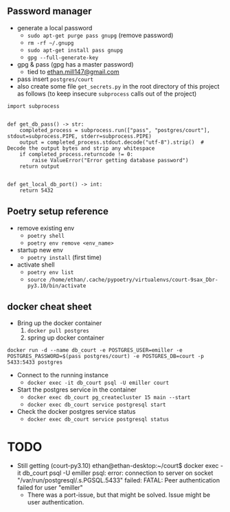 ## Password manager

- generate a local password
    - `sudo apt-get purge pass gnupg` (remove password)
    - `rm -rf ~/.gnupg`
    - `sudo apt-get install pass gnupg`
    - `gpg --full-generate-key`
- gpg & pass (gpg has a master password)
    - tied to ethan.mill147@gmail.com
- pass insert `postgres/court`
- also create some file `get_secrets.py` in the root directory of this project as follows (to keep insecure `subprocess` calls out of the project)

```
import subprocess


def get_db_pass() -> str:
    completed_process = subprocess.run(["pass", "postgres/court"], stdout=subprocess.PIPE, stderr=subprocess.PIPE)
    output = completed_process.stdout.decode("utf-8").strip()  # Decode the output bytes and strip any whitespace
    if completed_process.returncode != 0:
        raise ValueError("Error getting database password")
    return output


def get_local_db_port() -> int:
    return 5432
```

## Poetry setup reference

- remove existing env
    - `poetry shell`
    - `poetry env remove <env_name>`
- startup new env
    - `poetry install` (first time)
- activate shell
    - `poetry env list`
    - `source /home/ethan/.cache/pypoetry/virtualenvs/court-9sax_Dbr-py3.10/bin/activate`

## docker cheat sheet

- Bring up the docker container
    1. `docker pull postgres`
    2. spring up docker container

```
docker run -d --name db_court -e POSTGRES_USER=emiller -e POSTGRES_PASSWORD=$(pass postgres/court) -e POSTGRES_DB=court -p 5433:5433 postgres
```

- Connect to the running instance
    - `docker exec -it db_court psql -U emiller court`
- Start the postgres service in the container
    - `docker exec db_court pg_createcluster 15 main --start`
    - `docker exec db_court service postgresql start`
- Check the docker postgres service status
    - `docker exec db_court service postgresql status`


# TODO
- Still getting (court-py3.10) ethan@ethan-desktop:~/court$ docker exec -it db_court psql -U emiller
psql: error: connection to server on socket "/var/run/postgresql/.s.PGSQL.5433" failed: FATAL:  Peer authentication failed for user "emiller"
    - There was a port-issue, but that might be solved. Issue might be user authentication.
